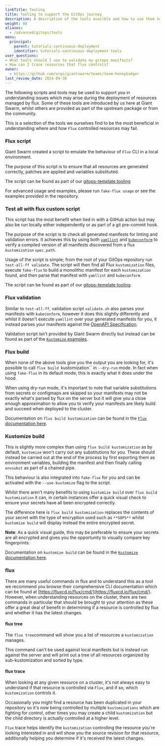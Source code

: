 ```yaml
---
linkTitle: Tooling
title: Tooling to support the GitOps journey
description: A description of the tools availble and how to use them to augment the GitOps journey.
weight: 80
aliases:
  - /advanced/gitops/tools
menu:
  principal:
    parent: tutorials-continuous-deployment
    identifier: tutorials-continuous-deployment-tools
user_questions:
- What tools should I use to validate my gitops manifests?
- How can I trace resources that flux controls?
owner:
  - https://github.com/orgs/giantswarm/teams/team-honeybadger
last_review_date: 2024-09-30
---
```


The following scripts and tools may be used to support you in understanding issues which may arise during the deployment of resources managed by flux. Some of these tools are introduced by us here at Giant Swarm, whilst others are provided as part of the upstream package or from the community.

This is a selection of the tools we ourselves find to be the most beneficial in understanding where and how `Flux` controlled resources may fail.

### Flux script

Giant Swarm created a script to emulate the behaviour of `Flux` CLI in a local environment.

The purpose of this script is to ensure that all resources are generated correctly, patches are applied and variables substituted.

The script can be found as part of our [gitops-template tooling](https://github.com/giantswarm/gitops-template/tree/main/tools)

For advanced usage and examples, please run `fake-flux usage` or see the examples provided in the repository.

### Test all with flux custom script

This script has the most benefit when tied in with a GitHub action but may also be run locally either independently or as part of a git pre-commit hook.

The purpose of the script is to check all generated manifests for linting and validation errors. It achieves this by using both [`yamllint`](https://github.com/adrienverge/yamllint) and [`kubeconform`](https://github.com/yannh/kubeconform) to verify a compiled version of all manifests discovered from a flux `kustomization`
`spec.path`.

Usage of the script is simple; from the root of your GitOps repository run `test-all-ff validate`. The script will then find all Flux `kustomization` files, execute `fake-flux` to build a monolithic manifest for each `kustomization` found, and then parse that manifest with `yamllint` and `kubeconform`.

The script can be found as part of our [gitops-template tooling](https://github.com/giantswarm/gitops-template/tree/main/tools).

### Flux validation

Similar to `test-all-ff`, validation script `validate.sh` also parses your manifests with `kubeconform`, however it does this slightly differently and whilst it doesn't execute `yamllint` over your generated manifests for you, it instead parses your manifests against the [OpenAPI Specification](https://github.com/OAI/OpenAPI-Specification).

Validation script isn't provided by Giant Swarm directly but instead can be found as part of the [`Kustomize`
examples](https://github.com/fluxcd/flux2-kustomize-helm-example/tree/main/scripts).

### Flux build

When none of the above tools give you the output you are looking for, it's possible to call `flux build `kustomization`` in `--dry-run` mode. In fact when using `fake-flux` in its default mode, this is exactly what it does under the hood.

When using dry-run mode, it's important to note that variable substitutions from secrets or configmaps are skipped so your manifests may not be exactly what's parsed by flux on the server but it will give you a close enough approximation to allow you to verify your manifests are likely build and succeed when deployed to the cluster.

Documentation on `flux build kustomization` can be found in the [`Flux` documentation here](https://fluxcd.io/flux/cmd/flux_build_kustomization/).

### Kustomize build

This is slightly more complex than using `flux build kustomization` as by default, `kustomize` won't carry out any substitutions for you. These should instead be carried out at the end of the process by first exporting them as environment variables, building the manifest and then finally calling `envsubst` as part of a chained pipe.

This behaviour is also integrated into `fake-flux` for you and can be activated with the `--use-kustomize` flag to the script.

Whilst there aren't many benefits to using `kustomize build` over `flux build kustomization` it can, in certain instances offer a quick visual check to ensure your secrets have all been encrypted correctly.

The difference here is `flux build kustomization` replaces the contents of your secret with the type of encryption used such as `**SOPS**` whilst `kustomize build` will display instead the entire encrypted secret.

__Note__: As a quick visual guide, this may be preferable to ensure your secrets are all encrypted and gives you the opportunity to visually compare key fingerprints.

Documentation on `kustomize build` can be found in the [`Kustomize` documentation here](https://kubectl.docs.kubernetes.io/references/kustomize/cmd/build/).

### flux

There are many useful commands in flux and to understand this as a tool we recommend you browse their comprehensive CLI documentation which can be found at [https://fluxcd.io/flux/cmd/](https://fluxcd.io/flux/cmd/). However, when understanding resources on the cluster, there are two commands in particular that should be brought to your attention as these offer a great deal of benefit in determining if a resource is controlled by flux and whether it has the latest changes.

#### flux tree

The `flux tree`command will show you a list of resources a `kustomization` manages.

This command can't be used against local manifests but is instead run against the server and will print out
a tree of all resources organized by sub-kustomization and sorted by type.

#### flux trace

When looking at any given resource on a cluster, it's not always easy to understand if that resource is controlled via `Flux`, and if so, which `kustomization` controls it.

Occasionally you might find a resource has been duplicated in your repository so it's now being controlled by multiple `kustomizations` which are fighting for control, other times you may create a child `kustomization` but the child directory is actually controlled at a higher level.

`Flux` trace helps identify the `kustomization` controlling the resource you're looking interested in and will show you the source revision for that resource, additionally helping you determine if it's received the latest changes.
